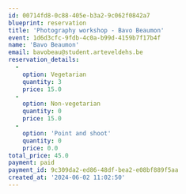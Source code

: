 ```yaml
---
id: 00714fd8-0c88-405e-b3a2-9c062f0842a7
blueprint: reservation
title: 'Photography workshop - Bavo Beaumon'
event: 1d6d3cfc-9fdb-4c0a-b99d-4159b7f17b4f
name: 'Bavo Beaumon'
email: bavobeau@student.arteveldehs.be
reservation_details:
  -
    option: Vegetarian
    quantity: 3
    price: 15.0
  -
    option: Non-vegetarian
    quantity: 0
    price: 15.0
  -
    option: 'Point and shoot'
    quantity: 0
    price: 0.0
total_price: 45.0
payment: paid
payment_id: 9c309da2-ed86-48df-bea2-e08bf889f5aa
created_at: '2024-06-02 11:02:50'
---
```

